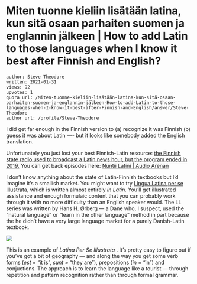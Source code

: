 # Miten tuonne kieliin lisätään latina, kun sitä osaan parhaiten suomen ja englannin jälkeen | How to add Latin to those languages when I know it best after Finnish and English?

	author: Steve Theodore
	written: 2021-01-31
	views: 92
	upvotes: 1
	quora url: /Miten-tuonne-kieliin-lisätään-latina-kun-sitä-osaan-parhaiten-suomen-ja-englannin-jälkeen-How-to-add-Latin-to-those-languages-when-I-know-it-best-after-Finnish-and-English/answer/Steve-Theodore
	author url: /profile/Steve-Theodore


I did get far enough in the Finnish version to (a) recognize it was Finnish (b) guess it was about Latin —- but it looks like somebody added the English translation.

Unfortunately you just lost your best Finnish-Latin resource: [the Finnish state radio used to broadcast a Latin news hour, but the program ended in 2019.](https://www.bbc.com/news/blogs-news-from-elsewhere-48661183) You can get back episodes here: [Nuntii Latini | Audio Arenan](https://arenan.yle.fi/audio/1-1931339)

I don’t know anything about the state of Latin-Finnish textbooks but I’d imagine it’s a smallish market. You might want to try [Lingua Latina per se Illustrata](https://www.amazon.com/Lingua-Latina-Illustrata-Pars-Familia/dp/1585104205), which is written almost entirely _in Latin._ You’ll get illustrated assistance and enough formulaic content that you can probably work through it with no more difficulty than an English speaker would. The LL series was written by Hans H. Ørberg — a Dane who, I suspect, used the “natural language” or “learn in the other language” method in part because the he didn’t have a very large language market for a purely Danish-Latin textbook.

![](https://qph.fs.quoracdn.net/main-qimg-d2b5a22bdb651e074b220d6956501369)

This is an example of _Latina Per Se Illustrata_ . It’s pretty easy to figure out if you’ve got a bit of geography — and along the way you get some verb forms (_est_  = “it is”, _sunt =_ “they are”), prepositions (_in_ = “in”) and conjuctions. The approach is to learn the language like a tourist — through repetition and pattern recognition rather than through formal grammar.

